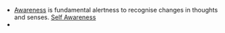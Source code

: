 - [Awareness]() is fundamental alertness to recognise changes in thoughts and senses. [Self Awareness]()
- 
